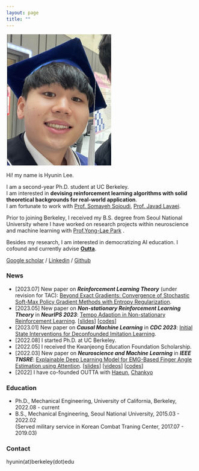 ```yaml
---
layout: page
title: ""
---
```

![](/assets/hyunin.png)

Hi! my name is Hyunin Lee.

I am a second-year Ph.D. student at UC Berkeley.  
I am interested in __devising reinforcement learning algorithms with solid theoretical backgrounds for real-world application__.    
I am fortunate to work with [Prof. Somayeh Sojoudi](https://people.eecs.berkeley.edu/~sojoudi/index.html), [Prof. Javad Lavaei](https://lavaei.ieor.berkeley.edu/).

Prior to joining Berkeley, I received my B.S. degree from Seoul National University where I have worked on research projects within neuroscience and machine learning with [Prof.Yong-Lae Park](https://softrobotics.snu.ac.kr/) . 

Besides my research, I am interested in democratizing AI education. I cofound and currently advise [**Outta**](https://outta.ai/). 

[Google scholar](https://scholar.google.com/citations?user=kHTDu1YAAAAJ&hl=en) / [Linkedin](https://kr.linkedin.com/in/hyunin-lee-539b641b1) / [Github](https://github.com/hyunin-lee)

### News 
* [2023.07] New paper on ***Reinforcement Learning Theory*** (under revision for TAC): [Beyond Exact Gradients: Convergence of Stochastic
Soft-Max Policy Gradient Methods with Entropy
Regularization](./assets/TAC_Entropy_SPG.pdf).
* [2023.05] New paper on ***Non-stationary Reinforcement Learning Theory*** in ***NeurIPS 2023***: [Tempo Adaption in Non-stationary Reinforcement Learning](https://arxiv.org/abs/2309.14989). [[slides](./assets/TempoAdaption_NSRL_slides.pdf)] [[codes](https://github.com/hyunin-lee/TempoAdaptationNSRL)]
* [2023.01] New paper on ***Causal Machine Learning*** in ***CDC 2023***: [Initial State Interventions for Deconfounded Imitation Learning](https://sam.pfrommer.us/wp-content/uploads/2023/03/main.pdf).
* [2022.08] I started Ph.D. at UC Berkeley.
* [2022.05] I received the Kwanjeong Education Foundation Scholarship.
* [2022.03] New paper on ***Neuroscience and Machine Learning*** in ***IEEE TNSRE***: [Explainable Deep Learning Model for EMG-Based Finger Angle Estimation using Attention](https://ieeexplore.ieee.org/stamp/stamp.jsp?tp=&arnumber=9829861). [[slides](./assets/Explainable_EMG.pdf)] [[videos](https://www.youtube.com/watch?v=yYV5koXMPzo)] [[codes]()]
* [2022] I have co-founded OUTTA with [Haeun](https://www.linkedin.com/in/david-ha-eun-kang-78b932132/), [Chankyo](https://www.linkedin.com/in/chankyo-kim-603592238/)

### Education 
* Ph.D., Mechanical Engineering, University of California, Berkeley, 2022.08 - current
* B.S., Mechanical Engineering, Seoul National University, 2015.03 - 2022.02  
  (Served military service in Korean Combat Traning Center, 2017.07 - 2019.03)

### Contact 
hyunin(at)berkeley(dot)edu

